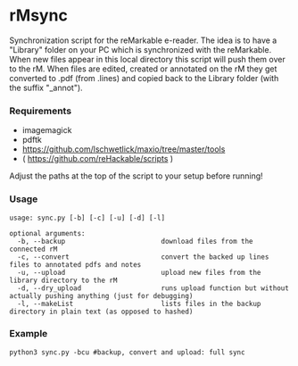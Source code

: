 # rMsync

Synchronization script for the reMarkable e-reader. The idea is to have a "Library" folder on your PC which is synchronized with the reMarkable. When new files appear in this local directory this script will push them over to the rM. When files are edited, created or annotated on the rM they get converted to .pdf (from .lines) and copied back to the Library folder (with the suffix "_annot").

### Requirements
* imagemagick
* pdftk
* https://github.com/lschwetlick/maxio/tree/master/tools
* ( https://github.com/reHackable/scripts )

Adjust the paths at the top of the script to your setup before running!

### Usage
```
usage: sync.py [-b] [-c] [-u] [-d] [-l]

optional arguments:
  -b, --backup                        download files from the connected rM
  -c, --convert                       convert the backed up lines files to annotated pdfs and notes
  -u, --upload                        upload new files from the library directory to the rM
  -d, --dry_upload                    runs upload function but without actually pushing anything (just for debugging)
  -l, --makeList                      lists files in the backup directory in plain text (as opposed to hashed)
```

### Example

```
python3 sync.py -bcu #backup, convert and upload: full sync
```